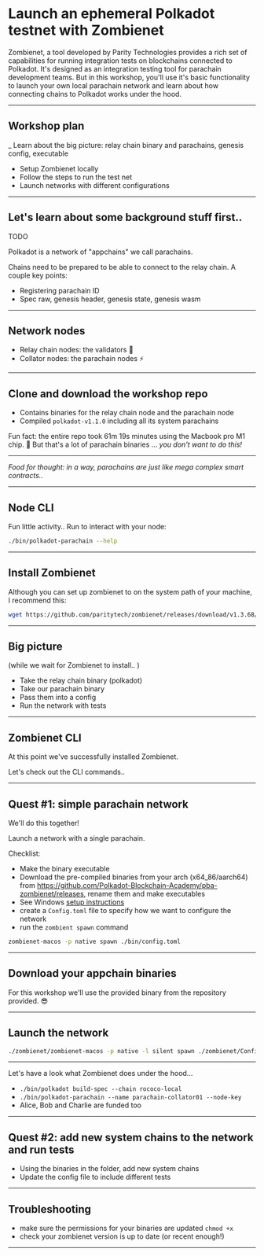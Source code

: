 # Launch an ephemeral Polkadot testnet with Zombienet

​Zombienet, a tool developed by Parity Technologies provides a rich set of capabilities for running integration tests on blockchains connected to Polkadot. It's designed as an integration testing tool for parachain development teams. But in this workshop, you'll use it's basic functionality to launch your own local parachain network and learn about how connecting chains to Polkadot works under the hood.

---

## Workshop plan

_ Learn about the big picture: relay chain binary and parachains, genesis config, executable
- Setup Zombienet locally
- Follow the steps to run the test net
- Launch networks with different configurations

---

## Let's learn about some background stuff first..

TODO

Polkadot is a network of "appchains" we call parachains.

Chains need to be prepared to be able to connect to the relay chain. A couple key points:
- Registering parachain ID
- Spec raw, genesis header, genesis state, genesis wasm

---

## Network nodes

- Relay chain nodes: the validators 💪
- Collator nodes: the parachain nodes ⚡️

---

## Clone and download the workshop repo

- Contains binaries for the relay chain node and the parachain node 
- Compiled `polkadot-v1.1.0` including all its system parachains

Fun fact: the entire repo took 61m 19s minutes using the Macbook pro M1 chip. 🤯
But that's a lot of parachain binaries ... _you don't want to do this!_

---

_Food for thought: in a way, parachains are just like mega complex smart contracts.._

---

## Node CLI

Fun little activity.. Run to interact with your node:

```bash
./bin/polkadot-parachain --help
```

---

## Install Zombienet

Although you can set up zombienet to on the system path of your machine, I recommend this:

```bash
wget https://github.com/paritytech/zombienet/releases/download/v1.3.68/zombienet-macos -P    
```

---

## Big picture

(while we wait for Zombienet to install.. )

- Take the relay chain binary (polkadot)
- Take our parachain binary
- Pass them into a config
- Run the network with tests

---

## Zombienet CLI

At this point we've successfully installed Zombienet.

Let's check out the CLI commands..

---

## Quest #1: simple parachain network

We'll do this together!

Launch a network with a single parachain.

Checklist:
- Make the binary executable
- Download the pre-compiled binaries from your arch (x64_86/aarch64) from https://github.com/Polkadot-Blockchain-Academy/pba-zombienet/releases, rename them and make executables
- See Windows [setup instructions](https://github.com/Polkadot-Blockchain-Academy/pba-zombienet?tab=readme-ov-file#windows)
- create a `Config.toml` file to specify how we want to configure the network
- run the `zombient spawn` command

```bash
zombienet-macos -p native spawn ./bin/config.toml
```

---

## Download your appchain binaries

For this workshop we'll use the provided binary from the repository provided. 😎

---

## Launch the network

```bash
./zombienet/zombienet-macos -p native -l silent spawn ./zombienet/Config.toml
```

---

Let's have a look what Zombienet does under the hood...

- `./bin/polkadot build-spec --chain rococo-local`
- `./bin/polkadot-parachain --name parachain-collator01 --node-key`
- Alice, Bob and Charlie are funded too

---

## Quest #2: add new system chains to the network and run tests

- Using the binaries in the folder, add new system chains
- Update the config file to include different tests

---

## Troubleshooting

- make sure the permissions for your binaries are updated `chmod +x`
- check your zombienet version is up to date (or recent enough!)

---